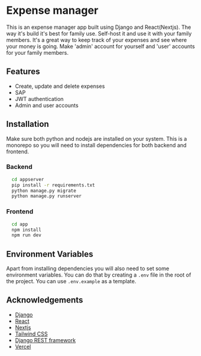 # Expense manager

This is an expense manager app built using Django and React(Nextjs). The way it's build it's best for family use. Self-host it and use it with your family members. It's a great way to keep track of your expenses and see where your money is going. Make 'admin' account for yourself and 'user' accounts for your family members.

## Features

- Create, update and delete expenses
- SAP
- JWT authentication
- Admin and user accounts

## Installation

Make sure both python and nodejs are installed on your system. This is a monorepo so you will need to install dependencies for both backend and frontend.

### Backend

```bash
  cd appserver
  pip install -r requirements.txt
  python manage.py migrate
  python manage.py runserver
```

### Frontend

```bash
  cd app
  npm install
  npm run dev
```

## Environment Variables

Apart from installing dependencies you will also need to set some environment variables. You can do that by creating a `.env` file in the root of the project. You can use `.env.example` as a template.

## Acknowledgements

- [Django](https://www.djangoproject.com/)
- [React](https://reactjs.org/)
- [Nextjs](https://nextjs.org/)
- [Tailwind CSS](https://tailwindcss.com/)
- [Django REST framework](https://www.django-rest-framework.org/)
- [Vercel](https://vercel.com/)
